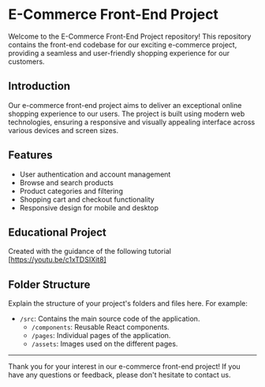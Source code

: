 # E-Commerce Front-End Project

Welcome to the E-Commerce Front-End Project repository! This repository contains the front-end codebase for our exciting e-commerce project, providing a seamless and user-friendly shopping experience for our customers.


## Introduction

Our e-commerce front-end project aims to deliver an exceptional online shopping experience to our users. The project is built using modern web technologies, ensuring a responsive and visually appealing interface across various devices and screen sizes.

## Features

- User authentication and account management
- Browse and search products
- Product categories and filtering
- Shopping cart and checkout functionality
- Responsive design for mobile and desktop


## Educational Project

Created with the guidance of the following tutorial [https://youtu.be/c1xTDSIXit8]

## Folder Structure

Explain the structure of your project's folders and files here. For example:

- `/src`: Contains the main source code of the application.
  - `/components`: Reusable React components.
  - `/pages`: Individual pages of the application.
  - `/assets`: Images used on the different pages.


---

Thank you for your interest in our e-commerce front-end project! If you have any questions or feedback, please don't hesitate to contact us.
